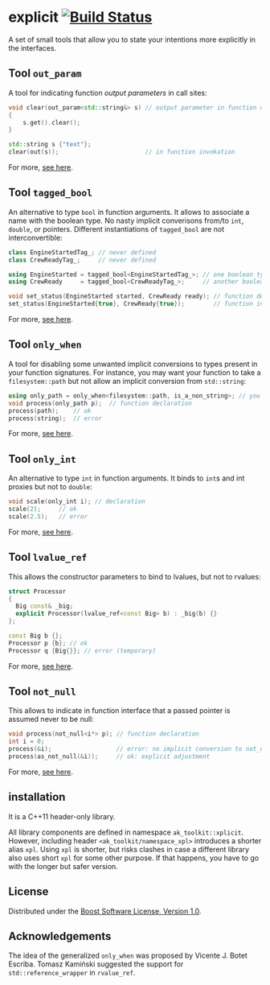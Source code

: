 # explicit [![Build Status](https://travis-ci.org/akrzemi1/explicit.svg?branch=master)](https://travis-ci.org/akrzemi1/explicit)

A set of small tools that allow you to state your intentions more explicitly in the interfaces.

## Tool `out_param`

A tool for indicating function *output parameters* in call sites:

```c++
void clear(out_param<std::string&> s) // output parameter in function declaration
{
    s.get().clear();
}

std::string s {"text"};
clear(out(s));                        // in function invokation
```

For more, [see here](doc/out_param.md).

## Tool `tagged_bool`

An alternative to type `bool` in function arguments. It allows to associate a name with the boolean type. No nasty implicit converisons from/to `int`, `double`, or pointers. Different instantiations of `tagged_bool` are not interconvertible:

```c++
class EngineStartedTag_; // never defined
class CrewReadyTag_;     // never defined

using EngineStarted = tagged_bool<EngineStartedTag_>; // one boolean type
using CrewReady     = tagged_bool<CrewReadyTag_>;     // another boolean type

void set_status(EngineStarted started, CrewReady ready); // function declaration
set_status(EngineStarted{true}, CrewReady{true});        // function invokation
```
For more, [see here](doc/tagged_bool.md).

## Tool `only_when`

A tool for disabling some unwanted implicit conversions to types present in your function signatures. For instance, you may want your function to take a `filesystem::path` but not allow an implicit conversion from `std::string`:

```c++
using only_path = only_when<filesystem::path, is_a_non_string>; // you define type trait is_a_non_string
void process(only_path p);  // function declaration
process(path);    // ok
process(string);  // error
```

For more, [see here](doc/only_when.md).

## Tool `only_int`

An alternative to type `int` in function arguments. It binds to `int`s and int proxies but not to `double`:

```c++
void scale(only_int i); // declaration
scale(2);     // ok
scale(2.5);   // error
```

For more, [see here](doc/only_when.md).

## Tool `lvalue_ref`

This allows the constructor parameters to bind to lvalues, but not to rvalues:

```c++
struct Processor
{
  Big const& _big;
  explicit Processor(lvalue_ref<const Big> b) : _big(b) {}
};

const Big b {};
Processor p {b}; // ok
Processor q {Big{}}; // error (temporary)
```

For more, [see here](doc/lvalue_ref.md).

## Tool `not_null`

This allows to indicate in function interface that a passed pointer is assumed never to be null:

```c++
void process(not_null<i*> p); // function declaration
int i = 0;
process(&i);                  // error: no implicit conversion to not_null
process(as_not_null(&i));     // ok: explicit adjustment
```

For more, [see here](doc/not_null.md).

## installation
It is a C++11 header-only library.

All library components are defined in namespace `ak_toolkit::xplicit`. However,
including header `<ak_toolkit/namespace_xpl>` introduces a shorter alias `xpl`.
Using `xpl` is shorter, but risks clashes in case a different library also
uses short `xpl` for some other purpose. If that happens, you have to go with the
longer but safer version.


## License
Distributed under the [Boost Software License, Version 1.0](http://www.boost.org/LICENSE_1_0.txt).

## Acknowledgements
The idea of the generalized `only_when` was proposed by Vicente J. Botet Escriba. Tomasz Kamiński suggested the support for `std::reference_wrapper` in `rvalue_ref`.
